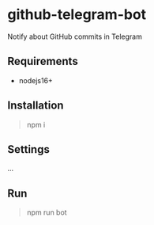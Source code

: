 # github-telegram-bot
Notify about GitHub commits in Telegram

## Requirements
- nodejs16+

## Installation
> npm i

## Settings
...

## Run
> npm run bot
